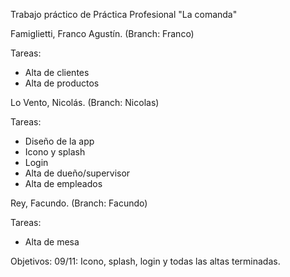Trabajo práctico de Práctica Profesional "La comanda"

Famiglietti, Franco Agustín. (Branch: Franco)

Tareas: 

- Alta de clientes
- Alta de productos


Lo Vento, Nicolás. (Branch: Nicolas)

Tareas: 
- Diseño de la app
- Icono y splash
- Login
- Alta de dueño/supervisor
- Alta de empleados

Rey, Facundo. (Branch: Facundo)

Tareas: 
- Alta de mesa

Objetivos:
09/11: Icono, splash, login y todas las altas terminadas.

